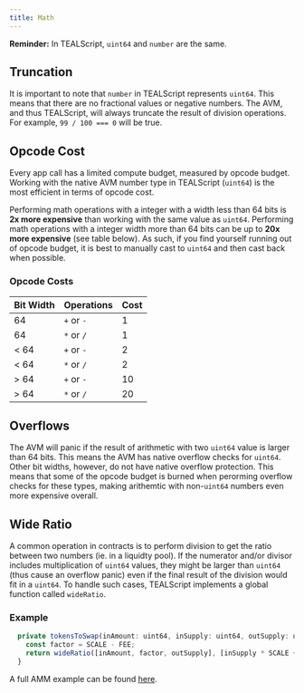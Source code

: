 ```yaml
---
title: Math
---
```


**Reminder:** In TEALScript, `uint64` and `number` are the same.

## Truncation

It is important to note that `number` in TEALScript represents `uint64`. This means that there are no fractional values or negative numbers. The AVM, and thus TEALScript, will always truncate the result of division operations. For example, `99 / 100 === 0` will be true.

## Opcode Cost

Every app call has a limited compute budget, measured by opcode budget. Working with the native AVM number type in TEALScript (`uint64`) is the most efficient in terms of opcode cost. 

Performing math operations with a integer with a width less than 64 bits is **2x more expensive** than working with the same value as `uint64`. Performing math operations with a integer width more than 64 bits can be up to **20x more expensive** (see table below). As such, if you find yourself running out of opcode budget, it is best to manually cast to `uint64` and then cast back when possible.

### Opcode Costs

| Bit Width | Operations | Cost |
| --------- | ---------- | ---- |
| 64        | `+` or `-` | 1    |
| 64        | `*` or `/` | 1    |
| < 64      | `+` or `-` | 2    |
| < 64      | `*` or `/` | 2    |
| > 64      | `+` or `-` | 10   |
| > 64      | `*` or `/` | 20   |

## Overflows

The AVM will panic if the result of arithmetic with two `uint64` value is larger than 64 bits. This means the AVM has native overflow checks for `uint64`. Other bit widths, however, do not have native overflow protection. This means that some of the opcode budget is burned when perorming overflow checks for these types, making arithemtic with non-`uint64` numbers even more expensive overall.

## Wide Ratio

A common operation in contracts is to perform division to get the ratio between two numbers (ie. in a liquidty pool). If the numerator and/or divisor includes multiplication of `uint64` values, they might be larger than `uint64` (thus cause an overflow panic) even if the final result of the division would fit in a `uint64`. To handle such cases, TEALScript implements a global function called `wideRatio`. 


### Example

```ts
  private tokensToSwap(inAmount: uint64, inSupply: uint64, outSupply: uint64): uint64 {
    const factor = SCALE - FEE;
    return wideRatio([inAmount, factor, outSupply], [inSupply * SCALE + inAmount * factor]);
  }
```

A full AMM example can be found [here](https://github.com/algorandfoundation/TEALScript/blob/dev/examples/amm/amm.algo.ts).